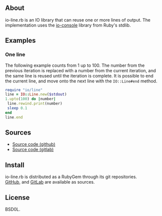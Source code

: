 ## About

io-line.rb is an IO library that can reuse one or more lines of output.
The implementation uses the
[io-console](https://www.rubydoc.info/gems/io-console)
library from Ruby's stdlib.

## Examples

### One line

The following example counts from 1 up to 100. The number from the previous
iteration is replaced with a number from the current iteration, and the same
line is reused until the iteration is complete. It is possible to end the
current line, and move onto the next line with the `IO::Line#end` method.

 ```ruby
require "io/line"
line = IO::Line.new($stdout)
1.upto(100) do |number|
  line.rewind.print(number)
  sleep 0.1
end
line.end
```

## Sources

* [Source code (github)](https://github.com/0x1eef/io-line.rb)
* [Source code (gitlab)](https://gitlab.com/0x1eef/io-line.rb)

## Install

io-line.rb is distributed as a RubyGem through its git repositories. <br>
[GitHub](https://github.com/0x1eef/io-line.rb),
and
[GitLab](https://gitlab.com/0x1eef/io-line.rb)
are available as sources.

## License

BSD0L.
